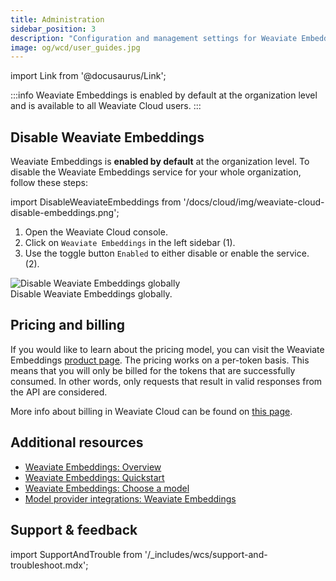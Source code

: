 ```yaml
---
title: Administration
sidebar_position: 3
description: "Configuration and management settings for Weaviate Embeddings service at the organization level."
image: og/wcd/user_guides.jpg
---
```


import Link from '@docusaurus/Link';


:::info
Weaviate Embeddings is enabled by default at the organization level and is available to all Weaviate Cloud users. 
:::

## Disable Weaviate Embeddings

Weaviate Embeddings is **enabled by default** at the organization level. To disable the Weaviate Embeddings service for your whole organization, follow these steps:

import DisableWeaviateEmbeddings from '/docs/cloud/img/weaviate-cloud-disable-embeddings.png';

<div class="row">
  <div class="col col--4">
    <ol>
      <li>
        Open the <Link to="https://console.weaviate.cloud/">Weaviate Cloud console</Link>.
      </li>
      <li>
       Click on <code>Weaviate Embeddings</code> in the left sidebar (<span class="callout">1</span>). 
      </li>
      <li>
       Use the toggle button <code>Enabled</code> to either disable or enable the service. (<span class="callout">2</span>). 
      </li>
    </ol>
  </div>
  <div class="col col--8">
    <div class="card">
      <div class="card__image">
        <img src={DisableWeaviateEmbeddings} alt="Disable Weaviate Embeddings globally" />
      </div>
      <div class="card__body">Disable Weaviate Embeddings globally.</div>
    </div>
  </div>
</div>

<!-- TODO[g-despot] Update screenshot if necessary -->

## Pricing and billing

<!-- TODO[g-despot] Update link -->
If you would like to learn about the pricing model, you can visit the Weaviate Embeddings [product page](https://weaviate.io/product/embeddings). 
The pricing works on a per-token basis. This means that you will only be billed for the tokens that are successfully consumed. 
In other words, only requests that result in valid responses from the API are considered.

More info about billing in Weaviate Cloud can be found on [this page](/docs/cloud/platform/billing).

## Additional resources

- [Weaviate Embeddings: Overview](/docs/cloud/embeddings)
- [Weaviate Embeddings: Quickstart](/docs/cloud/embeddings/quickstart)
- [Weaviate Embeddings: Choose a model](/docs/cloud/embeddings/models)
- [Model provider integrations: Weaviate Embeddings](/docs/weaviate/model-providers/weaviate/embeddings.md)

## Support & feedback

import SupportAndTrouble from '/_includes/wcs/support-and-troubleshoot.mdx';

<SupportAndTrouble />
